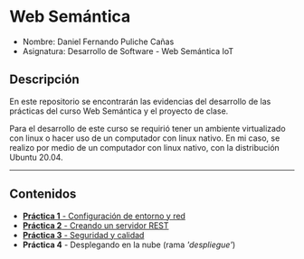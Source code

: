 # Web Semántica

- Nombre: Daniel Fernando Puliche Cañas
- Asignatura: Desarrollo de Software - Web Semántica IoT

## Descripción

En este repositorio se encontrarán las evidencias del desarrollo de las prácticas del curso Web Semántica y el proyecto de clase.

Para el desarrollo de este curso se requirió tener un ambiente virtualizado con linux o hacer uso de un computador con linux nativo. En mi caso, se realizo por medio de un computador con linux nativo, con la distribución Ubuntu 20.04.

___

## Contenidos

* [**Práctica 1** - Configuración de entorno y red](./practica01/)
* [**Práctica 2** - Creando un servidor REST](./practica02/)
* [**Práctica 3** - Seguridad y calidad](./practica03/)
* **Práctica 4** - Desplegando en la nube (rama *'despliegue'*)
